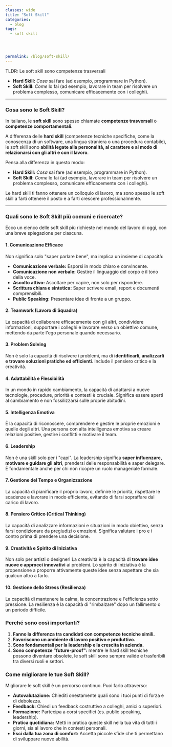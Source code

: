 ```yaml
---
classes: wide
title: "Soft Skill"
categories:
  - blog
tags:
  - soft skill




permalink: /blog/soft-skill/
---
```


TLDR: Le soft skill sono competenze trasversali 
*   **Hard Skill:** *Cosa* sai fare (ad esempio, programmare in Python).
*   **Soft Skill:** *Come* lo fai (ad esempio, lavorare in team per risolvere un problema complesso, comunicare efficacemente con i colleghi).



---
### Cosa sono le Soft Skill?

In italiano, le **soft skill** sono spesso chiamate **competenze trasversali** o **competenze comportamentali**.

A differenza delle **hard skill** (competenze tecniche specifiche, come la conoscenza di un software, una lingua straniera o una procedura contabile), le soft skill sono **abilità legate alla personalità, al carattere e al modo di relazionarsi con gli altri e con il lavoro**.

Pensa alla differenza in questo modo:
*   **Hard Skill:** *Cosa* sai fare (ad esempio, programmare in Python).
*   **Soft Skill:** *Come* lo fai (ad esempio, lavorare in team per risolvere un problema complesso, comunicare efficacemente con i colleghi).

Le hard skill ti fanno ottenere un colloquio di lavoro, ma sono spesso le soft skill a farti ottenere il posto e a farti crescere professionalmente.

---

### Quali sono le Soft Skill più comuni e ricercate?

Ecco un elenco delle soft skill più richieste nel mondo del lavoro di oggi, con una breve spiegazione per ciascuna.

#### 1. Comunicazione Efficace
Non significa solo "saper parlare bene", ma implica un insieme di capacità:
*   **Comunicazione verbale:** Esporsi in modo chiaro e convincente.
*   **Comunicazione non verbale:** Gestire il linguaggio del corpo e il tono della voce.
*   **Ascolto attivo:** Ascoltare per capire, non solo per rispondere.
*   **Scrittura chiara e sintetica:** Saper scrivere email, report e documenti comprensibili.
*   **Public Speaking:** Presentare idee di fronte a un gruppo.

#### 2. Teamwork (Lavoro di Squadra)
La capacità di collaborare efficacemente con gli altri, condividere informazioni, supportare i colleghi e lavorare verso un obiettivo comune, mettendo da parte l'ego personale quando necessario.

#### 3. Problem Solving
Non è solo la capacità di risolvere i problemi, ma di **identificarli, analizzarli e trovare soluzioni pratiche ed efficienti**. Include il pensiero critico e la creatività.

#### 4. Adattabilità e Flessibilità
In un mondo in rapido cambiamento, la capacità di adattarsi a nuove tecnologie, procedure, priorità e contesti è cruciale. Significa essere aperti al cambiamento e non fossilizzarsi sulle proprie abitudini.

#### 5. Intelligenza Emotiva
È la capacità di riconoscere, comprendere e gestire le proprie emozioni e quelle degli altri. Una persona con alta intelligenza emotiva sa creare relazioni positive, gestire i conflitti e motivare il team.

#### 6. Leadership
Non è una skill solo per i "capi". La leadership significa **saper influenzare, motivare e guidare gli altri**, prendersi delle responsabilità e saper delegare. È fondamentale anche per chi non ricopre un ruolo manageriale formale.

#### 7. Gestione del Tempo e Organizzazione
La capacità di pianificare il proprio lavoro, definire le priorità, rispettare le scadenze e lavorare in modo efficiente, evitando di farsi sopraffare dal carico di lavoro.

#### 8. Pensiero Critico (Critical Thinking)
La capacità di analizzare informazioni e situazioni in modo obiettivo, senza farsi condizionare da pregiudizi o emozioni. Significa valutare i pro e i contro prima di prendere una decisione.

#### 9. Creatività e Spirito di Iniziativa
Non solo per artisti o designer! La creatività è la capacità di **trovare idee nuove e approcci innovativi** ai problemi. Lo spirito di iniziativa è la propensione a proporre attivamente queste idee senza aspettare che sia qualcun altro a farlo.

#### 10. Gestione dello Stress (Resilienza)
La capacità di mantenere la calma, la concentrazione e l'efficienza sotto pressione. La resilienza è la capacità di "rimbalzare" dopo un fallimento o un periodo difficile.

### Perché sono così importanti?

1.  **Fanno la differenza tra candidati con competenze tecniche simili.**
2.  **Favoriscono un ambiente di lavoro positivo e produttivo.**
3.  **Sono fondamentali per la leadership e la crescita in azienda.**
4.  **Sono competenze "future-proof":** mentre le hard skill tecniche possono diventare obsolete, le soft skill sono sempre valide e trasferibili tra diversi ruoli e settori.

### Come migliorare le tue Soft Skill?

Migliorare le soft skill è un percorso continuo. Puoi farlo attraverso:
*   **Autovalutazione:** Chiediti onestamente quali sono i tuoi punti di forza e di debolezza.
*   **Feedback:** Chiedi un feedback costruttivo a colleghi, amici o superiori.
*   **Formazione:** Partecipa a corsi specifici (es. public speaking, leadership).
*   **Pratica quotidiana:** Metti in pratica queste skill nella tua vita di tutti i giorni, sia al lavoro che in contesti personali.
*   **Esci dalla tua zona di comfort:** Accetta piccole sfide che ti permettano di sviluppare nuove abilità.

